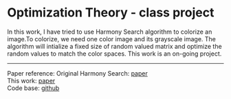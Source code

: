 # Optimization Theory - class project

In this work, I have tried to use Harmony Search algorithm to colorize an image.To colorize, we need one color image and its grayscale image. The algorithm will intialize a fixed size of random  valued matrix and optimize the random values to match the color spaces.
This work is an on-going project. 

---
Paper reference:
Original Harmony Search: [paper](https://journals.sagepub.com/doi/pdf/10.1177/003754970107600201) <br>
This work: [paper](https://www.sciencedirect.com/science/article/pii/S0957417409007891) <br>
Code base: [github](https://github.com/TWKiwi/pyHarmony)
